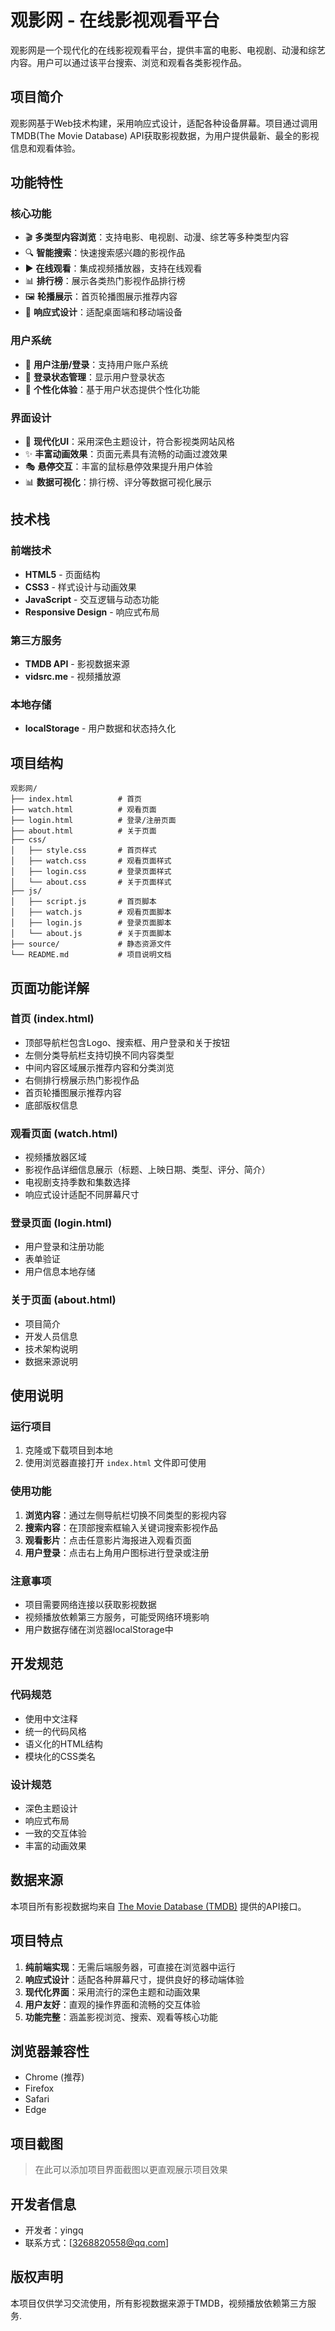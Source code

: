 # 观影网 - 在线影视观看平台

观影网是一个现代化的在线影视观看平台，提供丰富的电影、电视剧、动漫和综艺内容。用户可以通过该平台搜索、浏览和观看各类影视作品。

## 项目简介

观影网基于Web技术构建，采用响应式设计，适配各种设备屏幕。项目通过调用TMDB(The Movie Database) API获取影视数据，为用户提供最新、最全的影视信息和观看体验。

## 功能特性

### 核心功能

- 🎬 **多类型内容浏览**：支持电影、电视剧、动漫、综艺等多种类型内容
- 🔍 **智能搜索**：快速搜索感兴趣的影视作品
- ▶️ **在线观看**：集成视频播放器，支持在线观看
- 📊 **排行榜**：展示各类热门影视作品排行榜
- 🖼️ **轮播展示**：首页轮播图展示推荐内容
- 📱 **响应式设计**：适配桌面端和移动端设备

### 用户系统

- 🔐 **用户注册/登录**：支持用户账户系统
- 👤 **登录状态管理**：显示用户登录状态
- 🎯 **个性化体验**：基于用户状态提供个性化功能

### 界面设计

- 🎨 **现代化UI**：采用深色主题设计，符合影视类网站风格
- ✨ **丰富动画效果**：页面元素具有流畅的动画过渡效果
- 🎭 **悬停交互**：丰富的鼠标悬停效果提升用户体验
- 📊 **数据可视化**：排行榜、评分等数据可视化展示

## 技术栈

### 前端技术

- **HTML5** - 页面结构
- **CSS3** - 样式设计与动画效果
- **JavaScript** - 交互逻辑与动态功能
- **Responsive Design** - 响应式布局

### 第三方服务

- **TMDB API** - 影视数据来源
- **vidsrc.me** - 视频播放源

### 本地存储

- **localStorage** - 用户数据和状态持久化

## 项目结构

```text
观影网/
├── index.html          # 首页
├── watch.html          # 观看页面
├── login.html          # 登录/注册页面
├── about.html          # 关于页面
├── css/
│   ├── style.css       # 首页样式
│   ├── watch.css       # 观看页面样式
│   ├── login.css       # 登录页面样式
│   └── about.css       # 关于页面样式
├── js/
│   ├── script.js       # 首页脚本
│   ├── watch.js        # 观看页面脚本
│   ├── login.js        # 登录页面脚本
│   └── about.js        # 关于页面脚本
├── source/             # 静态资源文件
└── README.md           # 项目说明文档
```

## 页面功能详解

### 首页 (index.html)

- 顶部导航栏包含Logo、搜索框、用户登录和关于按钮
- 左侧分类导航栏支持切换不同内容类型
- 中间内容区域展示推荐内容和分类浏览
- 右侧排行榜展示热门影视作品
- 首页轮播图展示推荐内容
- 底部版权信息

### 观看页面 (watch.html)

- 视频播放器区域
- 影视作品详细信息展示（标题、上映日期、类型、评分、简介）
- 电视剧支持季数和集数选择
- 响应式设计适配不同屏幕尺寸

### 登录页面 (login.html)

- 用户登录和注册功能
- 表单验证
- 用户信息本地存储

### 关于页面 (about.html)

- 项目简介
- 开发人员信息
- 技术架构说明
- 数据来源说明

## 使用说明

### 运行项目

1. 克隆或下载项目到本地
2. 使用浏览器直接打开 `index.html` 文件即可使用

### 使用功能

1. **浏览内容**：通过左侧导航栏切换不同类型的影视内容
2. **搜索内容**：在顶部搜索框输入关键词搜索影视作品
3. **观看影片**：点击任意影片海报进入观看页面
4. **用户登录**：点击右上角用户图标进行登录或注册

### 注意事项

- 项目需要网络连接以获取影视数据
- 视频播放依赖第三方服务，可能受网络环境影响
- 用户数据存储在浏览器localStorage中

## 开发规范

### 代码规范

- 使用中文注释
- 统一的代码风格
- 语义化的HTML结构
- 模块化的CSS类名

### 设计规范

- 深色主题设计
- 响应式布局
- 一致的交互体验
- 丰富的动画效果

## 数据来源

本项目所有影视数据均来自 [The Movie Database (TMDB)](https://www.themoviedb.org/) 提供的API接口。

## 项目特点

1. **纯前端实现**：无需后端服务器，可直接在浏览器中运行
2. **响应式设计**：适配各种屏幕尺寸，提供良好的移动端体验
3. **现代化界面**：采用流行的深色主题和动画效果
4. **用户友好**：直观的操作界面和流畅的交互体验
5. **功能完整**：涵盖影视浏览、搜索、观看等核心功能

## 浏览器兼容性

- Chrome (推荐)
- Firefox
- Safari
- Edge

## 项目截图

> 在此可以添加项目界面截图以更直观展示项目效果

## 开发者信息

- 开发者：yingq
- 联系方式：[3268820558@qq.com]

## 版权声明

本项目仅供学习交流使用，所有影视数据来源于TMDB，视频播放依赖第三方服务.
